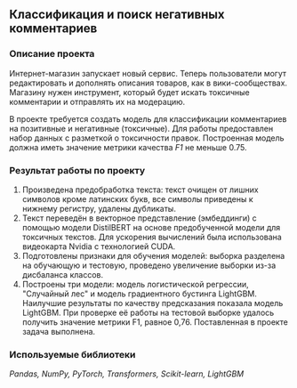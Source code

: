 ## Классификация и поиск негативных комментариев

### Описание проекта
Интернет-магазин запускает новый сервис. Теперь пользователи могут редактировать и дополнять описания товаров, как в вики-сообществах. Магазину нужен инструмент, который будет искать токсичные комментарии и отправлять их на модерацию. 

В проекте требуется создать модель для классификации комментариев на позитивные и негативные (токсичные). Для работы предоставлен набор данных с разметкой о токсичности правок. Построенная модель должна иметь значение метрики качества *F1* не меньше 0.75. 

### Результат работы по проекту
1. Произведена предобработка текста: текст очищен от лишних символов кроме латинских букв, все символы приведены к нижнему регистру, удалены дубликаты.
2. Текст переведён в векторное представление (эмбеддинги) с помощью модели DistilBERT на основе предобученной модели для токсичных текстов. Для ускорения вычислений была использована видеокарта Nvidia c технологией CUDA.
3. Подготовлены признаки для обучения моделей: выборка разделена на обучающую и тестовую, проведено увеличение выборки из-за дисбаланса классов.
4. Построены три модели: модель логистической регрессии, "Случайный лес" и модель градиентного бустинга LightGBM. Наилучшие результаты по качеству предсказания показала модель LightGBM. При проверке её работы на тестовой выборке удалось получить значение метрики F1, равное 0,76. Поставленная в проекте задача выполнена.

### Используемые библиотеки
*Pandas, NumPy, PyTorch, Transformers, Scikit-learn, LightGBM*